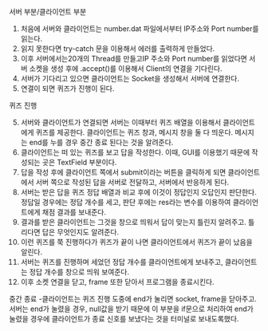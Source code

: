 서버 부분/클라이언트 부분
1. 처음에 서버와 클라이언트는 number.dat 파일에서부터 IP주소와 Port number를 읽는다.
2. 읽지 못한다면 try-catch 문을 이용해서 에러를 출력하게 만들었다.
3. 이후 서버에서는20개의 Thread를 만들고IP 주소와 Port number를 읽었다면 서버 소켓을 생성 후에 .accept()를 이용해서 Client의 연결을 기다린다.
4. 서버가 기다리고 있으면 클라이언트는 Socket을 생성해서 서버에 연결한다.
5. 연결이 되면 퀴즈가 진행이 된다. 

퀴즈 진행

5. 서버와 클라이언트가 연결되면 서버는 이때부터 퀴즈 배열을 이용해서 클라이언트에게 퀴즈를 제공한다. 클라이언트는 퀴즈 창과, 메시지 창을 둘 다 띄운다. 메시지는 end를 누를 경우 중간 종료 된다는 것을 알려준다.
6. 클라이언트는 떠 있는 퀴즈를 보고 답을 작성한다. 이때, GUI를 이용했기 때문에 작성되는 곳은 TextField 부분이다.
7. 답을 작성 후에 클라이언트 쪽에서 submit이라는 버튼을 클릭하게 되면 클라이언트에서 서버 쪽으로 작성된 답을 서버로 전달하고, 서버에서 반응하게 된다.
8. 서버는 받은 답을 퀴즈 정답 배열과 비교 후에 이것이 정답인지 오답인지 판단한다. 정답일 경우에는 정답 개수를 세고, 판단 후에는 res라는 변수를 이용하여 클라이언트에게 채점 결과를 보내준다.
9. 결과를 받은 클라이언트는 그것을 창으로 띄워서 답이 맞는지 틀린지 알려주고. 틀리다면 답은 무엇인지도 알려준다.
10. 이런 퀴즈를 쭉 진행하다가 퀴즈가 끝이 나면 클라이언트에서 퀴즈가 끝이 났음을 알린다.
11. 서버는 퀴즈를 진행하며 세었던 정답 개수를 클라이언트에게 보내주고, 클라이언트는 정답 개수를 창으로 띄워 보여준다.
12. 이후 소켓 연결을 닫고, frame 또한 닫아서 프로그램을 종료시킨다.

중간 종료
-클라이언트는 퀴즈 진행 도중에 end가 눌리면 socket, frame을 닫아주고. 서버는 end가 눌렸을 경우, null값을 받기 때문에 이 부분을 if문으로 처리하여 end가 눌렸을 경우에 클라이언트가 종료 신호를 보냈다는 것을 터미널로 보내도록했다.
